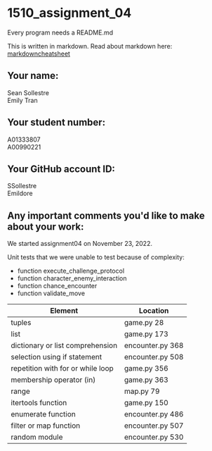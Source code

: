 # 1510_assignment_04

Every program needs a README.md

This is written in markdown. Read about markdown here: [markdowncheatsheet](https://www.markdownguide.org/cheat-sheet/)

## Your name:
Sean Sollestre  
Emily Tran

## Your student number:
A01333807  
A00990221

## Your GitHub account ID:
SSollestre  
Emildore

## Any important comments you'd like to make about your work:
We started assignment04 on November 23, 2022.

Unit tests that we were unable to test because of complexity:
- function execute_challenge_protocol
- function character_enemy_interaction
- function chance_encounter
- function validate_move 

| Element                           | Location         |
|-----------------------------------|------------------|
| tuples                            | game.py       28 |
| list                              | game.py      173 |
| dictionary or list comprehension  | encounter.py 368 |
| selection using if statement      | encounter.py 508 |
| repetition with for or while loop | game.py      356 |
| membership operator (in)          | game.py      363 |
| range                             | map.py        79 |
| itertools function                | game.py      150 |
| enumerate function                | encounter.py 486 |
| filter or map function            | encounter.py 507 |
| random module                     | encounter.py 530 |


